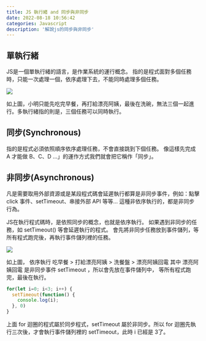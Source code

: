 ```yaml
---
title: JS 執行緒 and 同步與非同步
date: 2022-08-18 10:56:42
categories: Javascript
description: '解說js的同步與非同步'
---
```


## 單執行緒

JS是一個單執行緒的語言，是作業系統的運行概念。
指的是程式面對多個任務時，只能一次處理一個，依序處理下去，不能同時處理多個任務。

![](https://cdn-images-1.medium.com/max/1200/1*fsA5wPsJ6uV7huO-wDTtxg.png)

如上圖，小明只能先吃完早餐，再打給漂亮阿姨，最後在洗碗，無法三個一起進行。多執行緒指的則是，三個任務可以同時執行。

## 同步(Synchronous)

指的是程式必須依照順序依序處理任務，不會直接跳到下個任務。
像這樣先完成 A 才能做 B、C、D …」的運作方式我們就會把它稱作「同步」。

## 非同步(Asynchronous)

凡是需要取用外部資源或是某段程式碼會延遲執行都算是非同步事件，例如：點擊 click 事件、setTimeout、串接外部 API 等等…
這種非依序執行的，都是非同步行為。

JS在執行程式碼時，是依照同步的概念，也就是依序執行。
如果遇到非同步的任務，如 setTimeout() 等會延遲執行的程式。
會先將非同步任務放到事件儲列，等所有程式跑完後，再執行事件儲列裡的任務。

![](https://cdn-images-1.medium.com/max/1200/1*-WBrRoNeTd_dXzeMJnWa1A.png)

如上圖， 依序執行 吃早餐 > 打給漂亮阿姨 > 洗餐盤 > 漂亮阿姨回電
其中 漂亮阿姨回電 是非同步事件 setTimeout ，所以會先放在事件儲列中，
等所有程式跑完，最後在執行。

``` js
for(let i=0; i<3; i++) {
  setTimeout(function() {
    console.log(i);
  }, 0)
}
```

上面 for 迴圈的程式屬於同步程式，setTimeout 屬於非同步。所以 for 迴圈先執行三次後，才會執行事件儲列裡的 setTimeout，此時
i 已經是 3了。


